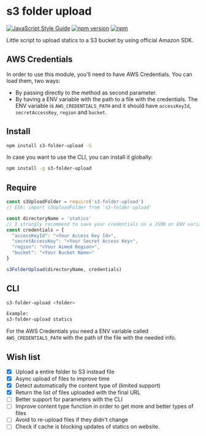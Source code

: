 # s3 folder upload

[![JavaScript Style Guide](https://img.shields.io/badge/code%20style-standard-brightgreen.svg)](http://standardjs.com/)
[![npm version](https://badge.fury.io/js/s3-folder-upload.svg)](https://badge.fury.io/js/s3-folder-upload)
[![npm](https://img.shields.io/npm/dm/s3-folder-upload.svg?maxAge=2592000)]()

Little script to upload statics to a S3 bucket by using official Amazon SDK.

## AWS Credentials

In order to use this module, you'll need to have AWS Credentials. You can load them, two ways:

* By passing directly to the method as second parameter.
* By having a ENV variable with the path to a file with the credentials.
  The ENV variable is `AWS_CREDENTIALS_PATH` and it should have `accessKeyId`, `secretAccessKey`, `region` and `bucket`.

## Install

```bash
npm install s3-folder-upload -S
```

In case you want to use the CLI, you can install it globally:

```bash
npm install -g s3-folder-upload
```

## Require
```javascript
const s3UploadFolder = require('s3-folder-upload')
// ES6: import s3UploadFolder from 's3-folder-upload'

const directoryName = 'statics'
// I strongly recommend to save your credentials on a JSON or ENV variables
const credentials = {
  "accessKeyId": "<Your Access Key Id>",
  "secretAccessKey": "<Your Secret Access Key>",
  "region": "<Your Aimed Region>",
  "bucket": "<Your Bucket Name>"
}

s3FolderUpload(directoryName, credentials)
```

## CLI
```bash
s3-folder-upload <folder>

Example:
s3-folder-upload statics
```

For the AWS Credentials you need a ENV variable called `AWS_CREDENTIALS_PATH` with the path of the file with the needed info.

## Wish list

- [x] Upload a entire folder to S3 instead file
- [x] Async upload of files to improve time
- [x] Detect automatically the content type of (limited support)
- [x] Return the list of files uploaded with the final URL
- [ ] Better support for parameters with the CLI
- [ ] Improve content type function in order to get more and better types of files
- [ ] Avoid to re-upload files if they didn't change
- [ ] Check if cache is blocking updates of statics on website.
